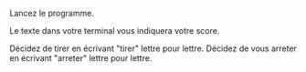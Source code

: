 Lancez le programme.

Le texte dans votre terminal vous indiquera votre score.

Décidez de tirer en écrivant "tirer" lettre pour lettre.
Décidez de vous arreter en écrivant "arreter" lettre pour lettre.
